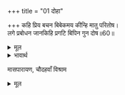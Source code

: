 +++
title = "01 दोहा"

+++
कहि प्रिय बचन बिबेकमय कीन्हि मातु परितोष।  
लगे प्रबोधन जानकिहि प्रगटि बिपिन गुन दोष॥60॥  

<details><summary>मूल</summary>

कहि प्रिय बचन बिबेकमय कीन्हि मातु परितोष।  
लगे प्रबोधन जानकिहि प्रगटि बिपिन गुन दोष॥60॥  
</details>

<details><summary>भावार्थ</summary>

विवेकमय प्रिय वचन कहकर माता को सन्तुष्ट किया। फिर वन के गुण-दोष प्रकट करके वे जानकीजी को समझाने लगे॥60॥  
</details>


मासपारायण, चौदहवाँ विश्राम  

<details><summary>मूल</summary>

मासपारायण, चौदहवाँ विश्राम  
</details>

<div class="audioEmbed"  caption="AIR-वाचनम्" src="https://archive
.org/download/rAmcharitmAnas-AIR/EPI-152.mp3"></div>
